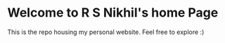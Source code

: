 
# Welcome to R S Nikhil's home Page

This is the repo housing my personal website. Feel free to explore :)